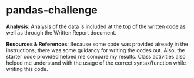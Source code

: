 # pandas-challenge

**Analysis**: Analysis of the data is included at the top of the written code as well as through the Written Report document.

**Resources & References**: Because some code was provided already in the instructions, there was some guidancy for writing the codes out. Also, the starter code provided helped me compare my results.  Class activities also helped me understand with the usage of the correct syntax/function while writing this code.
